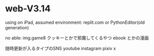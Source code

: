 # web-V3.14
using on iPad,
assumed environment: replit.com or PythonEditor(old generation)

no able:
img.game8
クッキーとかで邪魔してくるやつ
ebook
とかの漫画


随時更新が入るタイプのSNS
youtube
instagram
pixiv
x
